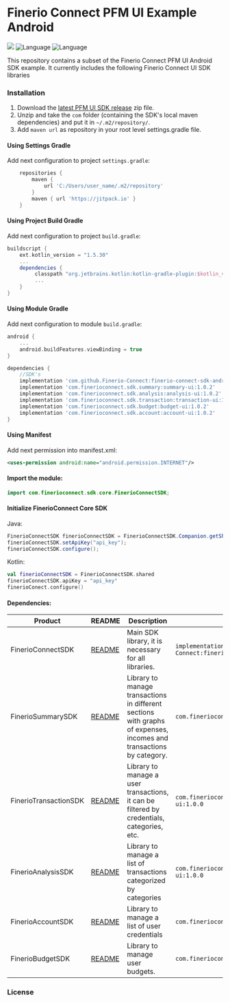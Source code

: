 # Finerio Connect PFM UI Example Android

 ![](https://img.shields.io/badge/minSDK-16+-blue.svg) ![Language](https://img.shields.io/badge/Language-Java-orange.svg) ![Language](https://img.shields.io/badge/Language-Kotlin-purple.svg)

This repository contains a subset of the Finerio Connect PFM UI Android SDK example. It currently includes the following Finerio Connect UI SDK libraries

### Installation

1. Download the [latest PFM UI SDK release](https://github.com/Finerio-Connect/finerio-pfm-android/releases/latest) zip file.
2. Unzip and take the `com` folder (containing the SDK's local maven dependencies) and put it in `~/.m2/repository/`.
3. Add `maven url` as repository in your root level settings.gradle file.

#### Using Settings Gradle

Add next configuration to project `settings.gradle`:

```gradle
    repositories {
        maven {
            url 'C:/Users/user_name/.m2/repository'
        }
        maven { url 'https://jitpack.io' }
    }
```

#### Using Project Build Gradle

Add next configuration to project `build.gradle`:

```gradle
buildscript {
    ext.kotlin_version = "1.5.30"
    ...
    dependencies {
         classpath "org.jetbrains.kotlin:kotlin-gradle-plugin:$kotlin_version"
         ...
    }
}
```

#### Using Module Gradle

Add next configuration to module `build.gradle`:

```build.gradle
android {
    ...
    android.buildFeatures.viewBinding = true
}

dependencies {
    //SDK's
    implementation 'com.github.Finerio-Connect:finerio-connect-sdk-android:1.0.3'
    implementation 'com.finerioconnect.sdk.summary:summary-ui:1.0.2'
    implementation 'com.finerioconnect.sdk.analysis:analysis-ui:1.0.2'
    implementation 'com.finerioconnect.sdk.transaction:transaction-ui:1.0.2'
    implementation 'com.finerioconnect.sdk.budget:budget-ui:1.0.2'
    implementation 'com.finerioconnect.sdk.account:account-ui:1.0.2'
}
```

#### Using Manifest

Add next permission into manifest.xml:

```xml
<uses-permission android:name="android.permission.INTERNET"/>
```

#### **Import the module:**

```java
import com.finerioconnect.sdk.core.FinerioConnectSDK;
```

#### Initialize FinerioConnect Core SDK

Java:

```java
FinerioConnectSDK finerioConnectSDK = FinerioConnectSDK.Companion.getShared();
finerioConnectSDK.setApiKey("api_key");
finerioConnectSDK.configure();
```

Kotlin:

```kotlin
val finerioConnectSDK = FinerioConnectSDK.shared
finerioConnectSDK.apiKey = "api_key"
finerioConect.configure()
```

#### Dependencies:

| Product               | README                                                                                               | Description                                                                                                         | Gradle dependency                                                               |
| --------------------- | ---------------------------------------------------------------------------------------------------- | ------------------------------------------------------------------------------------------------------------------- | ------------------------------------------------------------------------------- |
| FinerioConnectSDK     | [README](https://github.com/Finerio-Connect/finerio-connect-sdk-android#readme)                      | Main SDK library, it is necessary for all libraries.                                                                | `implementation 'com.github.Finerio-Connect:finerio-connect-sdk-android:1.0.0'` |
| FinerioSummarySDK     | [README](https://github.com/Finerio-Connect/finerio-pfm-android/blob/main/documentation/README-Summary.md)     | Library to manage transactions in different sections with graphs of expenses, incomes and transactions by category. | `com.finerioconnect.sdk.summary:summary-ui:1.0.0`                               |
| FinerioTransactionSDK | [README](https://github.com/Finerio-Connect/finerio-pfm-android/blob/main/documentation/README-Transaction.md) | Library to manage a user transactions, it can be filtered by credentials, categories, etc.                          | `com.finerioconnect.sdk.transaction:transaction-ui:1.0.0`                       |
| FinerioAnalysisSDK    | [README](https://github.com/Finerio-Connect/finerio-pfm-android/blob/main/documentation/README-Analysis.md)    | Library to manage a list of transactions categorized by categories                                                  | `com.finerioconnect.sdk.analysis:analysis-ui:1.0.0`                             |
| FinerioAccountSDK     | [README](https://github.com/Finerio-Connect/finerio-pfm-android/blob/main/documentation/README-Account.md)     | Library to manage a list of user credentials                                                                        | `com.finerioconnect.sdk.account:account-ui:1.0.0`                               |
| FinerioBudgetSDK      | [README](https://github.com/Finerio-Connect/finerio-pfm-android/blob/main/documentation/README-Budget.md)      | Library to manage user budgets.                                                                                     | `com.finerioconnect.sdk.budget:budget-ui:1.0.0`                                 |

### License
